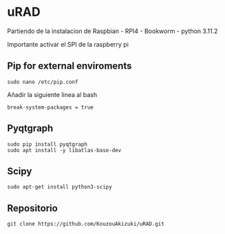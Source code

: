 # uRAD

Partiendo de la instalacion de Raspbian - RPI4 - Bookworm - python 3.11.2

Importante activar el SPI de la raspberry pi

## Pip for external enviroments

```shell
sudo nano /etc/pip.conf
```

Añadir la siguiente linea al bash

```shell
break-system-packages = true
```

## Pyqtgraph

```shell
sudo pip install pyqtgraph
sudo apt install -y libatlas-base-dev
```

## Scipy

```shell
sudo apt-get install python3-scipy
```

## Repositorio

```shell
git clone https://github.com/KouzouAkizuki/uRAD.git
```